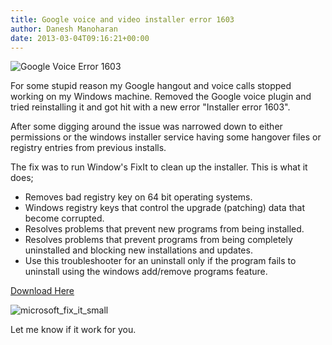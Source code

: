 ```yaml
---
title: Google voice and video installer error 1603
author: Danesh Manoharan
date: 2013-03-04T09:16:21+00:00
---
```

![Google Voice Error 1603](/wp-content/uploads/2013/03/Google-voice-and-video-chat-Installer_2013-03-02_11-22-32-450x155.png)
 

For some stupid reason my Google hangout and voice calls stopped working on my Windows machine. Removed the Google voice plugin and tried reinstalling it and got hit with a new error "Installer error 1603".

After some digging around the issue was narrowed down to either permissions or the windows installer service having some hangover files or registry entries from previous installs.

The fix was to run Window's FixIt to clean up the installer. This is what it does;

  * Removes bad registry key on 64 bit operating systems.
  * Windows registry keys that control the upgrade (patching) data that become corrupted.
  * Resolves problems that prevent new programs from being installed.
  * Resolves problems that prevent programs from being completely uninstalled and blocking new installations and updates.
  * Use this troubleshooter for an uninstall only if the program fails to uninstall using the windows add/remove programs feature.

 

[Download Here](http://support.microsoft.com/mats/Program_Install_and_Uninstall/ "Microsoft FixIt") 

![microsoft_fix_it_small](/wp-content/uploads/2013/03/microsoft_fix_it_small.png)

Let me know if it work for you.

 [1]: /wp-content/uploads/2013/03/Google-voice-and-video-chat-Installer_2013-03-02_11-22-32.png
 [2]: http://support.microsoft.com/mats/Program_Install_and_Uninstall/
